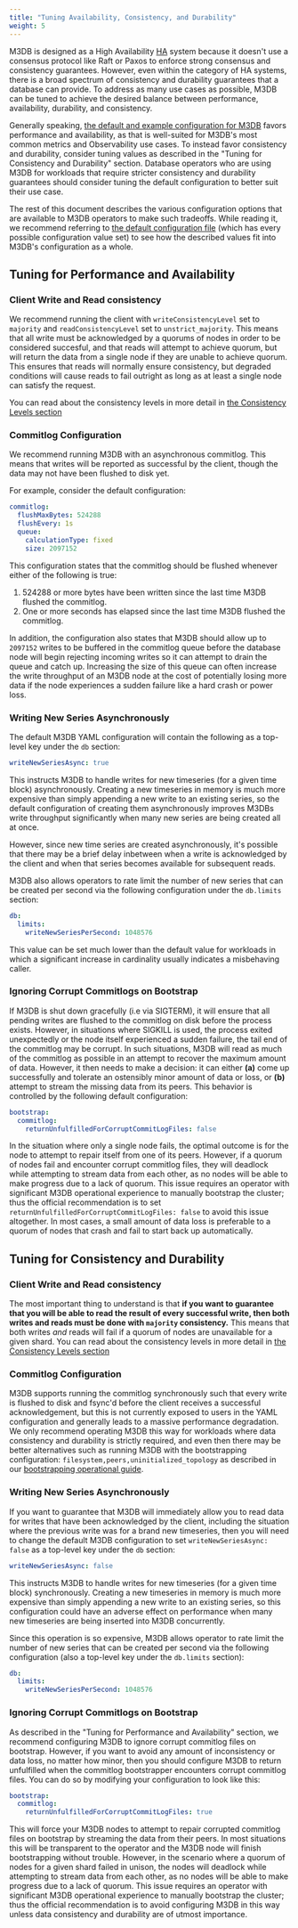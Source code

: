 ```yaml
---
title: "Tuning Availability, Consistency, and Durability"
weight: 5
---
```


M3DB is designed as a High Availability [HA](https://en.wikipedia.org/wiki/High_availability) system because it doesn't use a consensus protocol like Raft or Paxos to enforce strong consensus and consistency guarantees.
However, even within the category of HA systems, there is a broad spectrum of consistency and durability guarantees that a database can provide.
To address as many use cases as possible, M3DB can be tuned to achieve the desired balance between performance, availability, durability, and consistency.

Generally speaking, [the default and example configuration for M3DB](https://github.com/m3db/m3/tree/master/src/dbnode/config) favors performance and availability, as that is well-suited for M3DB's most common metrics and Observability use cases. To instead favor consistency and durability, consider tuning values as described in the "Tuning for Consistency and Durability" section.
Database operators who are using M3DB for workloads that require stricter consistency and durability guarantees should consider tuning the default configuration to better suit their use case.

The rest of this document describes the various configuration options that are available to M3DB operators to make such tradeoffs.
While reading it, we recommend referring to [the default configuration file](https://github.com/m3db/m3/blob/master/src/dbnode/config/m3dbnode-all-config.yml) (which has every possible configuration value set) to see how the described values fit into M3DB's configuration as a whole.

## Tuning for Performance and Availability

### Client Write and Read consistency

We recommend running the client with `writeConsistencyLevel` set to `majority` and `readConsistencyLevel` set to `unstrict_majority`.
This means that all write must be acknowledged by a quorums of nodes in order to be considered succesful, and that reads will attempt to achieve quorum, but will return the data from a single node if they are unable to achieve quorum. This ensures that reads will normally ensure consistency, but degraded conditions will cause reads to fail outright as long as at least a single node can satisfy the request.

You can read about the consistency levels in more detail in [the Consistency Levels section](/docs/reference/m3db/architecture/consistencylevels)

### Commitlog Configuration

We recommend running M3DB with an asynchronous commitlog.
This means that writes will be reported as successful by the client, though the data may not have been flushed to disk yet.

For example, consider the default configuration:

```yaml
commitlog:
  flushMaxBytes: 524288
  flushEvery: 1s
  queue:
    calculationType: fixed
    size: 2097152
```

This configuration states that the commitlog should be flushed whenever either of the following is true:

1.  524288 or more bytes have been written since the last time M3DB flushed the commitlog.
2.  One or more seconds has elapsed since the last time M3DB flushed the commitlog.

In addition, the configuration also states that M3DB should allow up to `2097152` writes to be buffered in the commitlog queue before the database node will begin rejecting incoming writes so it can attempt to drain the queue and catch up. Increasing the size of this queue can often increase the write throughput of an M3DB node at the cost of potentially losing more data if the node experiences a sudden failure like a hard crash or power loss.

### Writing New Series Asynchronously

The default M3DB YAML configuration will contain the following as a top-level key under the `db` section:

```yaml
writeNewSeriesAsync: true
```

This instructs M3DB to handle writes for new timeseries (for a given time block) asynchronously. Creating a new timeseries in memory is much more expensive than simply appending a new write to an existing series, so the default configuration of creating them asynchronously improves M3DBs write throughput significantly when many new series are being created all at once.

However, since new time series are created asynchronously, it's possible that there may be a brief delay inbetween when a write is acknowledged by the client and when that series becomes available for subsequent reads.

M3DB also allows operators to rate limit the number of new series that can be created per second via the following configuration under the `db.limits` section:

```yaml
db:
  limits:
    writeNewSeriesPerSecond: 1048576
```

This value can be set much lower than the default value for workloads in which a significant increase in cardinality usually indicates a misbehaving caller.

### Ignoring Corrupt Commitlogs on Bootstrap

If M3DB is shut down gracefully (i.e via SIGTERM), it will ensure that all pending writes are flushed to the commitlog on disk before the process exists.
However, in situations where SIGKILL is used, the process exited unexpectedly or the node itself experienced a sudden failure, the tail end of the commitlog may be corrupt.
In such situations, M3DB will read as much of the commitlog as possible in an attempt to recover the maximum amount of data. However, it then needs to make a decision: it can either **(a)** come up successfully and tolerate an ostensibly minor amount of data or loss, or **(b)** attempt to stream the missing data from its peers.
This behavior is controlled by the following default configuration:

```yaml
bootstrap:
  commitlog:
    returnUnfulfilledForCorruptCommitLogFiles: false
```

In the situation where only a single node fails, the optimal outcome is for the node to attempt to repair itself from one of its peers.
However, if a quorum of nodes fail and encounter corrupt commitlog files, they will deadlock while attempting to stream data from each other, as no nodes will be able to make progress due to a lack of quorum.
This issue requires an operator with significant M3DB operational experience to manually bootstrap the cluster; thus the official recommendation is to set `returnUnfulfilledForCorruptCommitLogFiles: false` to avoid this issue altogether. In most cases, a small amount of data loss is preferable to a quorum of nodes that crash and fail to start back up automatically.

## Tuning for Consistency and Durability

### Client Write and Read consistency

The most important thing to understand is that **if you want to guarantee that you will be able to read the result of every successful write, then both writes and reads must be done with `majority` consistency.**
This means that both writes _and_ reads will fail if a quorum of nodes are unavailable for a given shard.
You can read about the consistency levels in more detail in [the Consistency Levels section](/docs/reference/m3db/architecture/consistencylevels)

### Commitlog Configuration

M3DB supports running the commitlog synchronously such that every write is flushed to disk and fsync'd before the client receives a successful acknowledgement, but this is not currently exposed to users in the YAML configuration and generally leads to a massive performance degradation.
We only recommend operating M3DB this way for workloads where data consistency and durability is strictly required, and even then there may be better alternatives such as running M3DB with the bootstrapping configuration: `filesystem,peers,uninitialized_topology` as described in our [bootstrapping operational guide](/docs/operational_guide/bootstrapping_crash_recovery).

### Writing New Series Asynchronously

If you want to guarantee that M3DB will immediately allow you to read data for writes that have been acknowledged by the client, including the situation where the previous write was for a brand new timeseries, then you  will need to change the default M3DB configuration to set `writeNewSeriesAsync: false` as a top-level key under the `db` section:

```yaml
writeNewSeriesAsync: false
```

This instructs M3DB to handle writes for new timeseries (for a given time block) synchronously. Creating a new timeseries in memory is much more expensive than simply appending a new write to an existing series, so this configuration could have an adverse effect on performance when many new timeseries are being inserted into M3DB concurrently.

Since this operation is so expensive, M3DB allows operator to rate limit the number of new series that can be created per second via the following configuration (also a top-level key under the `db.limits` section):

```yaml
db:
  limits:
    writeNewSeriesPerSecond: 1048576
```

### Ignoring Corrupt Commitlogs on Bootstrap

As described in the "Tuning for Performance and Availability" section, we recommend configuring M3DB to ignore corrupt commitlog files on bootstrap. However, if you want to avoid any amount of inconsistency or data loss, no matter how minor, then you should configure M3DB to return unfulfilled when the commitlog bootstrapper encounters corrupt commitlog files. You can do so by modifying your configuration to look like this:

```yaml
bootstrap:
  commitlog:
    returnUnfulfilledForCorruptCommitLogFiles: true
```

This will force your M3DB nodes to attempt to repair corrupted commitlog files on bootstrap by streaming the data from their peers.
In most situations this will be transparent to the operator and the M3DB node will finish bootstrapping without trouble.
However, in the scenario where a quorum of nodes for a given shard failed in unison, the nodes will deadlock while attempting to stream data from each other, as no nodes will be able to make progress due to a lack of quorum.
This issue requires an operator with significant M3DB operational experience to manually bootstrap the cluster; thus the official recommendation is to avoid configuring M3DB in this way unless data consistency and durability are of utmost importance.
